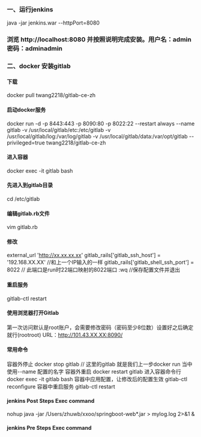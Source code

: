 ### 一、运行jenkins
java -jar jenkins.war --httpPort=8080
### 浏览 http://localhost:8080 并按照说明完成安装。用户名：admin 密码：adminadmin

### 二、docker 安装gitlab
#### 下载
docker pull twang2218/gitlab-ce-zh
#### 启动docker服务
docker run -d -p 8443:443 -p 8090:80 -p 8022:22 --restart always --name gitlab -v /usr/local/gitlab/etc:/etc/gitlab -v /usr/local/gitlab/log:/var/log/gitlab -v /usr/local/gitlab/data:/var/opt/gitlab --privileged=true twang2218/gitlab-ce-zh
#### 进入容器
docker exec -it gitlab bash
#### 先进入到gitlab目录
cd /etc/gitlab   
#### 编辑gitlab.rb文件  
vim gitlab.rb
#### 修改
external_url 'http://xx.xx.xx.xx'
gitlab_rails['gitlab_ssh_host'] = '192.168.XX.XX' //和上一个IP输入的一样
gitlab_rails['gitlab_shell_ssh_port'] = 8022 // 此端口是run时22端口映射的8022端口
:wq //保存配置文件并退出
#### 重启服务
gitlab-ctl restart
#### 使用浏览器打开Gitlab
第一次访问默认是root账户，会需要修改密码（密码至少8位数）设置好之后确定就行(rootroot)
URL：http://101.43.XX.XX:8090/
#### 常用命令
容器外停止
docker stop gitlab   // 这里的gitlab 就是我们上一步docker run 当中使用--name 配置的名字
容器外重启
docker restart gitlab
进入容器命令行
docker exec -it gitlab bash
容器中应用配置，让修改后的配置生效
gitlab-ctl reconfigure
容器中重启服务
gitlab-ctl restart

#### jenkins Post Steps Exec command
nohup java -jar /Users/zhuwb/xxoo/springboot-web*.jar > mylog.log 2>&1 &

#### jenkins Pre Steps Exec command
